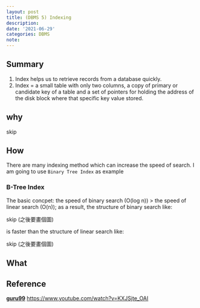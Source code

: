 ```yaml
---
layout: post
title: (DBMS 5) Indexing
description:
date: '2021-06-29'
categories: DBMS
note: 
---
```


## Summary
1. Index helps us to retrieve records from a database quickly.
2. Index = a small table with only two columns, a copy of primary or candidate key of a table and a set of pointers for holding the address of the disk block where that specific key value stored.

## why
skip

## How
There are many indexing method which can increase the speed of search. I am going to use `Binary Tree Index` as example
### B-Tree Index
The basic concpet: the speed of binary search (O(log n)) > the speed of linear search (O(n)); as a result, the structure of binary search like:

skip (之後要畫個圖)

is faster than the structure of linear search like:

skip (之後要畫個圖)

## What

## Reference
[**guru99**](https://www.guru99.com/indexing-in-database.html)
https://www.youtube.com/watch?v=KXJSjte_OAI
